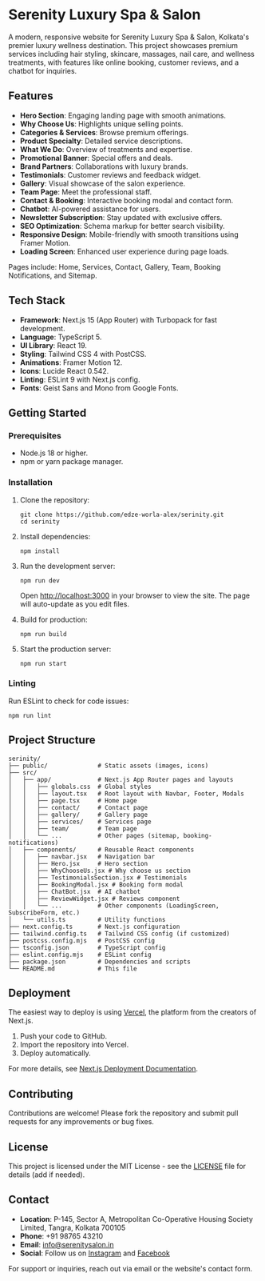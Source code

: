 # Serenity Luxury Spa & Salon

A modern, responsive website for Serenity Luxury Spa & Salon, Kolkata's premier luxury wellness destination. This project showcases premium services including hair styling, skincare, massages, nail care, and wellness treatments, with features like online booking, customer reviews, and a chatbot for inquiries.

## Features

- **Hero Section**: Engaging landing page with smooth animations.
- **Why Choose Us**: Highlights unique selling points.
- **Categories & Services**: Browse premium offerings.
- **Product Specialty**: Detailed service descriptions.
- **What We Do**: Overview of treatments and expertise.
- **Promotional Banner**: Special offers and deals.
- **Brand Partners**: Collaborations with luxury brands.
- **Testimonials**: Customer reviews and feedback widget.
- **Gallery**: Visual showcase of the salon experience.
- **Team Page**: Meet the professional staff.
- **Contact & Booking**: Interactive booking modal and contact form.
- **Chatbot**: AI-powered assistance for users.
- **Newsletter Subscription**: Stay updated with exclusive offers.
- **SEO Optimization**: Schema markup for better search visibility.
- **Responsive Design**: Mobile-friendly with smooth transitions using Framer Motion.
- **Loading Screen**: Enhanced user experience during page loads.

Pages include: Home, Services, Contact, Gallery, Team, Booking Notifications, and Sitemap.

## Tech Stack

- **Framework**: Next.js 15 (App Router) with Turbopack for fast development.
- **Language**: TypeScript 5.
- **UI Library**: React 19.
- **Styling**: Tailwind CSS 4 with PostCSS.
- **Animations**: Framer Motion 12.
- **Icons**: Lucide React 0.542.
- **Linting**: ESLint 9 with Next.js config.
- **Fonts**: Geist Sans and Mono from Google Fonts.

## Getting Started

### Prerequisites

- Node.js 18 or higher.
- npm or yarn package manager.

### Installation

1. Clone the repository:
   ```
   git clone https://github.com/edze-worla-alex/serinity.git
   cd serinity
   ```

2. Install dependencies:
   ```
   npm install
   ```

3. Run the development server:
   ```
   npm run dev
   ```

   Open [http://localhost:3000](http://localhost:3000) in your browser to view the site. The page will auto-update as you edit files.

4. Build for production:
   ```
   npm run build
   ```

5. Start the production server:
   ```
   npm run start
   ```

### Linting

Run ESLint to check for code issues:
```
npm run lint
```

## Project Structure

```
serinity/
├── public/              # Static assets (images, icons)
├── src/
│   ├── app/             # Next.js App Router pages and layouts
│   │   ├── globals.css  # Global styles
│   │   ├── layout.tsx   # Root layout with Navbar, Footer, Modals
│   │   ├── page.tsx     # Home page
│   │   ├── contact/     # Contact page
│   │   ├── gallery/     # Gallery page
│   │   ├── services/    # Services page
│   │   ├── team/        # Team page
│   │   └── ...          # Other pages (sitemap, booking-notifications)
│   ├── components/      # Reusable React components
│   │   ├── navbar.jsx   # Navigation bar
│   │   ├── Hero.jsx     # Hero section
│   │   ├── WhyChooseUs.jsx # Why choose us section
│   │   ├── TestimonialsSection.jsx # Testimonials
│   │   ├── BookingModal.jsx # Booking form modal
│   │   ├── ChatBot.jsx  # AI chatbot
│   │   ├── ReviewWidget.jsx # Reviews component
│   │   └── ...          # Other components (LoadingScreen, SubscribeForm, etc.)
│   └── utils.ts         # Utility functions
├── next.config.ts       # Next.js configuration
├── tailwind.config.ts   # Tailwind CSS config (if customized)
├── postcss.config.mjs   # PostCSS config
├── tsconfig.json        # TypeScript config
├── eslint.config.mjs    # ESLint config
├── package.json         # Dependencies and scripts
└── README.md            # This file
```

## Deployment

The easiest way to deploy is using [Vercel](https://vercel.com/new?utm_medium=default-template&filter=next.js&utm_source=create-next-app&utm_campaign=create-next-app-readme), the platform from the creators of Next.js.

1. Push your code to GitHub.
2. Import the repository into Vercel.
3. Deploy automatically.

For more details, see [Next.js Deployment Documentation](https://nextjs.org/docs/app/building-your-application/deploying).

## Contributing

Contributions are welcome! Please fork the repository and submit pull requests for any improvements or bug fixes.

## License

This project is licensed under the MIT License - see the [LICENSE](LICENSE) file for details (add if needed).

## Contact

- **Location**: P-145, Sector A, Metropolitan Co-Operative Housing Society Limited, Tangra, Kolkata 700105
- **Phone**: +91 98765 43210
- **Email**: info@serenitysalon.in
- **Social**: Follow us on [Instagram](https://instagram.com/serenitysalon) and [Facebook](https://facebook.com/serenitysalon)

For support or inquiries, reach out via email or the website's contact form.
